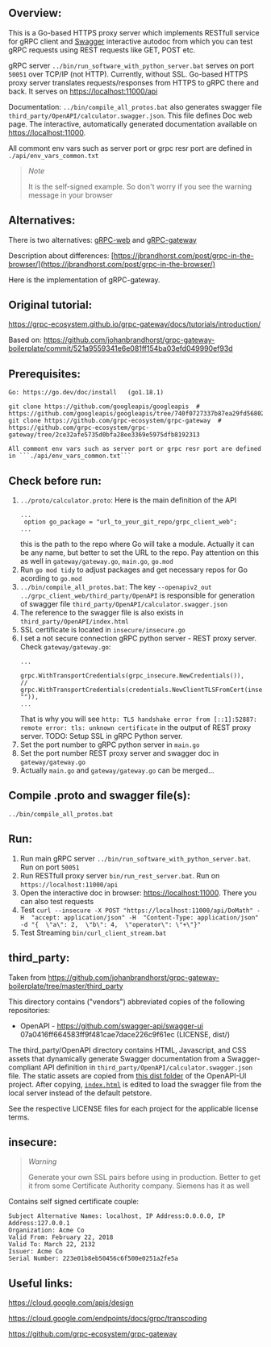 Overview:
---------

This is a Go-based HTTPS proxy server which implements RESTfull service for gRPC client 
and [Swagger](https://en.wikipedia.org/wiki/Swagger_(software)) interactive autodoc from which you 
can test gRPC requests using REST requests like GET, POST etc.

gRPC server ```../bin/run_software_with_python_server.bat``` serves on port ```50051``` over TCP/IP (not HTTP). Currently, without SSL. 
Go-based HTTPS proxy server translates requests/responses from HTTPS to gRPC there and back. It serves on [https://localhost:11000/api](https://localhost:11000/api)

Documentation: ```../bin/compile_all_protos.bat``` also generates 
swagger file ```third_party/OpenAPI/calculator.swagger.json```. This file defines Doc web page. 
The interactive, automatically generated documentation available on [https://localhost:11000](https://localhost:11000).

All commont env vars such as server port or grpc resr port are defined in ```./api/env_vars_common.txt```

> *Note*
> 
> It is the self-signed example. So don't worry if you see the warning message in your browser

Alternatives:
-------------

There is two alternatives: [gRPC-web](https://github.com/grpc/grpc-web) and [gRPC-gateway](https://github.com/grpc-ecosystem/grpc-gateway)

Description about differences: [https://jbrandhorst.com/post/grpc-in-the-browser/](https://jbrandhorst.com/post/grpc-in-the-browser/)

Here is the implementation of gRPC-gateway.

Original tutorial:
------------------

https://grpc-ecosystem.github.io/grpc-gateway/docs/tutorials/introduction/

Based on: https://github.com/johanbrandhorst/grpc-gateway-boilerplate/commit/521a9559341e6e081ff154ba03efd049990ef93d

Prerequisites:
--------------
    
    Go: https://go.dev/doc/install   (go1.18.1)

    git clone https://github.com/googleapis/googleapis  # https://github.com/googleapis/googleapis/tree/740f0727337b87ea29fd56802f0ba999bfbf15b5
    git clone https://github.com/grpc-ecosystem/grpc-gateway  # https://github.com/grpc-ecosystem/grpc-gateway/tree/2ce32afe5735d0bfa28ee3369e5975dfb8192313

    All commont env vars such as server port or grpc resr port are defined in ```./api/env_vars_common.txt```

Check before run:
-----------------


1. ```../proto/calculator.proto```:
   Here is the main definition of the API
   ```
   ...
    option go_package = "url_to_your_git_repo/grpc_client_web";
   ...
   ```
   this is the path to the repo where Go will take a module. Actually it can be any name, but better to set the URL to the repo. 
   Pay attention on this as well in ```gateway/gateway.go```, ```main.go```, ```go.mod```
2. Run ```go mod tidy``` to adjust packages and get necessary repos for Go acording to ```go.mod```
3. ```../bin/compile_all_protos.bat```:
   The key ```--openapiv2_out ../grpc_client_web/third_party/OpenAPI``` is responsible for generation of swagger file ```third_party/OpenAPI/calculator.swagger.json```
4. The reference to the swagger file is also exists in ```third_party/OpenAPI/index.html```
5. SSL certificate is located in ```insecure/insecure.go```
6. I set a not secure connection gRPC python server - REST proxy server. Check ```gateway/gateway.go```:
   ```
   ...
           grpc.WithTransportCredentials(grpc_insecure.NewCredentials()),
   // 		grpc.WithTransportCredentials(credentials.NewClientTLSFromCert(insecure.CertPool, "")),
   ...
   ```
   That is why you will see ```http: TLS handshake error from [::1]:52887: remote error: tls: unknown certificate``` in the output of REST proxy server.
   TODO: Setup SSL in gRPC Python server.
7. Set the port number to gRPC python server in ```main.go```
8. Set the port number REST proxy server and swagger doc in ```gateway/gateway.go```
9. Actually ```main.go``` and ```gateway/gateway.go``` can be merged...

Compile .proto and swagger file(s):
-----------------------------------

    ../bin/compile_all_protos.bat

Run:
----

1. Run main gRPC server ```../bin/run_software_with_python_server.bat```. Run on port ```50051```
2. Run RESTfull proxy server ```bin/run_rest_server.bat```. Run on ```https://localhost:11000/api```
3. Open the interactive doc in browser: [https://localhost:11000](https://localhost:11000). There you can also test requests
4. Test ```curl --insecure -X POST "https://localhost:11000/api/DoMath" -H  "accept: application/json" -H  "Content-Type: application/json" -d "{  \"a\": 2,  \"b\": 4,  \"operator\": \"+\"}"```
5. Test Streaming ```bin/curl_client_stream.bat```

third_party:
------------

Taken from https://github.com/johanbrandhorst/grpc-gateway-boilerplate/tree/master/third_party

This directory contains ("vendors") abbreviated copies of the following repositories:

* OpenAPI - https://github.com/swagger-api/swagger-ui 07a0416ff664583ff9f481cae7dace226c9f61ec (LICENSE, dist/)

The third_party/OpenAPI directory contains HTML, Javascript,
and CSS assets that dynamically generate Swagger documentation from a
Swagger-compliant API definition in ```third_party/OpenAPI/calculator.swagger.json```
file. The static assets are copied from
[this dist folder](https://github.com/swagger-api/swagger-ui/tree/master/dist)
of the OpenAPI-UI project. After copying, [`index.html`](./OpenAPI/index.html)
is edited to load the swagger file from the local server instead of the default petstore.

See the respective LICENSE files for each project for the applicable license terms.

insecure:
---------

> *Warning*
> 
> Generate your own SSL pairs before using in production. Better to get it from some Certificate Authority company. Siemens has it as well

Contains self signed certificate couple:

```
Subject Alternative Names: localhost, IP Address:0.0.0.0, IP Address:127.0.0.1
Organization: Acme Co
Valid From: February 22, 2018
Valid To: March 22, 2132
Issuer: Acme Co
Serial Number: 223e01b8eb50456c6f500e0251a2fe5a
```

Useful links:
-------------

https://cloud.google.com/apis/design

https://cloud.google.com/endpoints/docs/grpc/transcoding

https://github.com/grpc-ecosystem/grpc-gateway